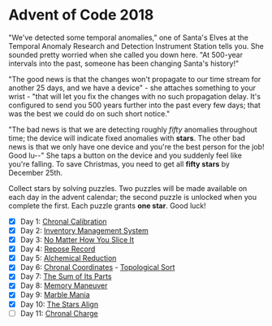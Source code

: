 # Advent of Code 2018

"We've detected some temporal anomalies," one of Santa's Elves at the Temporal
Anomaly Research and Detection Instrument Station tells you.  She sounded pretty
worried when she called you down here.  "At 500-year intervals into the past,
someone has been changing Santa's history!"

"The good news is that the changes won't propagate to our time stream for
another 25 days, and we have a device" - she attaches something to your wrist -
"that will let you fix the changes with no such propagation delay.  It's
configured to send you 500 years further into the past every few days; that was
the best we could do on such short notice."

"The bad news is that we are detecting roughly *fifty* anomalies throughout time;
the device will indicate fixed anomalies with **stars**.  The other bad news is that
we only have one device and you're the best person for the job!  Good lu--" She
taps a button on the device and you suddenly feel like you're falling.  To save
Christmas, you need to get all **fifty stars** by December 25th.

Collect stars by solving puzzles.  Two puzzles will be made available on each
day in the advent calendar; the second puzzle is unlocked when you complete the
first. Each puzzle grants **one star**.  Good luck!

- [X] Day  1: [Chronal Calibration](01-chronal)
- [X] Day  2: [Inventory Management System](02-inventory)
- [X] Day  3: [No Matter How You Slice It](03-slices)
- [X] Day  4: [Repose Record](04-repose)
- [X] Day  5: [Alchemical Reduction](05-alchemical)
- [X] Day  6: [Chronal Coordinates](06-chronal) - [Topological Sort][6]
- [X] Day  7: [The Sum of Its Parts](07-sumits)
- [X] Day  8: [Memory Maneuver](08-memory)
- [X] Day  9: [Marble Mania](09-marble)
- [X] Day 10: [The Stars Align](10-stars)
- [ ] Day 11: [Chronal Charge](11-charge)

[6]: https://en.wikipedia.org/wiki/Topological_sorting
